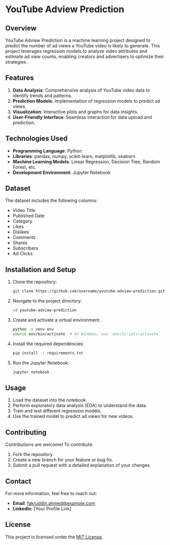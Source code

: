 # YouTube Adview Prediction

## Overview
YouTube Adview Prediction is a machine learning project designed to predict the number of ad views a YouTube video is likely to generate. This project leverages regression models to analyze video attributes and estimate ad view counts, enabling creators and advertisers to optimize their strategies.

## Features
1. **Data Analysis**: Comprehensive analysis of YouTube video data to identify trends and patterns.
2. **Prediction Models**: Implementation of regression models to predict ad views.
3. **Visualization**: Interactive plots and graphs for data insights.
4. **User-Friendly Interface**: Seamless interaction for data upload and prediction.

## Technologies Used
- **Programming Language**: Python
- **Libraries**: pandas, numpy, scikit-learn, matplotlib, seaborn
- **Machine Learning Models**: Linear Regression, Decision Tree, Random Forest, etc.
- **Development Environment**: Jupyter Notebook

## Dataset
The dataset includes the following columns:
- Video Title
- Published Date
- Category
- Likes
- Dislikes
- Comments
- Shares
- Subscribers
- Ad Clicks

## Installation and Setup
1. Clone the repository:
   ```bash
   git clone https://github.com/username/youtube-adview-prediction.git
   ```
2. Navigate to the project directory:
   ```bash
   cd youtube-adview-prediction
   ```
3. Create and activate a virtual environment:
   ```bash
   python -m venv env
   source env/bin/activate  # On Windows, use `env\Scripts\activate`
   ```
4. Install the required dependencies:
   ```bash
   pip install -r requirements.txt
   ```
5. Run the Jupyter Notebook:
   ```bash
   jupyter notebook
   ```

## Usage
1. Load the dataset into the notebook.
2. Perform exploratory data analysis (EDA) to understand the data.
3. Train and test different regression models.
4. Use the trained model to predict ad views for new videos.

## Contributing
Contributions are welcome! To contribute:
1. Fork the repository.
2. Create a new branch for your feature or bug fix.
3. Submit a pull request with a detailed explanation of your changes.

## Contact
For more information, feel free to reach out:
- **Email**: fakruddin.ahmed@example.com
- **LinkedIn**: [Your Profile Link]

## License
This project is licensed under the [MIT License](LICENSE).

